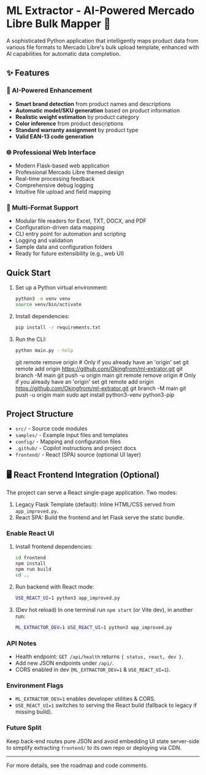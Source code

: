 # ML Extractor - AI-Powered Mercado Libre Bulk Mapper 🚀

A sophisticated Python application that intelligently maps product data from various file formats to Mercado Libre's bulk upload template, enhanced with AI capabilities for automatic data completion.

## ✨ Features

### 🧠 AI-Powered Enhancement
- **Smart brand detection** from product names and descriptions
- **Automatic model/SKU generation** based on product information  
- **Realistic weight estimation** by product category
- **Color inference** from product descriptions
- **Standard warranty assignment** by product type
- **Valid EAN-13 code generation**

### 🌐 Professional Web Interface
- Modern Flask-based web application
- Professional Mercado Libre themed design
- Real-time processing feedback
- Comprehensive debug logging
- Intuitive file upload and field mapping

### 📁 Multi-Format Support
- Modular file readers for Excel, TXT, DOCX, and PDF
- Configuration-driven data mapping
- CLI entry point for automation and scripting
- Logging and validation
- Sample data and configuration folders
- Ready for future extensibility (e.g., web UI)

## Quick Start
1. Set up a Python virtual environment:
   ```bash
   python3 -m venv venv
   source venv/bin/activate
   ```
2. Install dependencies:
   ```bash
   pip install -r requirements.txt
   ```
3. Run the CLI:
   ```bash
   python main.py --help
   ```
      git remote remove origin  # Only if you already have an 'origin' set
   git remote add origin https://github.com/Okingfrom/ml-extrator.git
   git branch -M main
   git push -u origin main   git remote remove origin  # Only if you already have an 'origin' set
   git remote add origin https://github.com/Okingfrom/ml-extrator.git
   git branch -M main
   git push -u origin main   sudo apt install python3-venv python3-pip

## Project Structure
- `src/` - Source code modules
- `samples/` - Example input files and templates
- `config/` - Mapping and configuration files
- `.github/` - Copilot instructions and project docs
- `frontend/` - React (SPA) source (optional UI layer)

## 🖥 React Frontend Integration (Optional)
The project can serve a React single-page application. Two modes:

1. Legacy Flask Template (default): Inline HTML/CSS served from `app_improved.py`.
2. React SPA: Build the frontend and let Flask serve the static bundle.

### Enable React UI
1. Install frontend dependencies:
   ```bash
   cd frontend
   npm install
   npm run build
   cd ..
   ```
2. Run backend with React mode:
   ```bash
   USE_REACT_UI=1 python3 app_improved.py
   ```
3. (Dev hot reload) In one terminal run `npm start` (or Vite dev), in another run:
   ```bash
   ML_EXTRACTOR_DEV=1 USE_REACT_UI=1 python3 app_improved.py
   ```

### API Notes
- Health endpoint: `GET /api/health` returns `{ status, react, dev }`.
- Add new JSON endpoints under `/api/`.
- CORS enabled in dev (`ML_EXTRACTOR_DEV=1` & `USE_REACT_UI=1`).

### Environment Flags
- `ML_EXTRACTOR_DEV=1` enables developer utilities & CORS.
- `USE_REACT_UI=1` switches to serving the React build (fallback to legacy if missing build).

### Future Split
Keep back-end routes pure JSON and avoid embedding UI state server-side to simplify extracting `frontend/` to its own repo or deploying via CDN.

---
For more details, see the roadmap and code comments.
